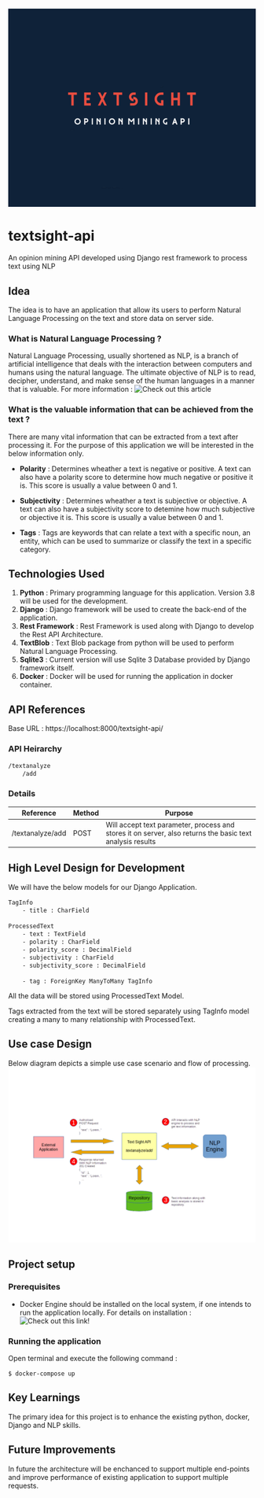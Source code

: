 ![TextSight - Opinion Mining API](images/textsight.png)

# textsight-api
An opinion mining API developed using Django rest framework to process text using NLP

## Idea

The idea is to have an application that allow its users to perform Natural Language Processing on the text and store data on server side.

### What is Natural Language Processing ?

Natural Language Processing, usually shortened as NLP, is a branch of artificial intelligence that deals with the interaction between computers and humans using the natural language. The ultimate objective of NLP is to read, decipher, understand, and make sense of the human languages in a manner that is valuable. For more information : ![Check out this article](https://becominghuman.ai/a-simple-introduction-to-natural-language-processing-ea66a1747b32)

### What is the valuable information that can be achieved from the text ?

There are many vital information that can be extracted from a text after processing it.
For the purpose of this application we will be interested in the below information only.

* **Polarity** : Determines wheather a text is negative or positive. A text can also have a polarity score to determine how much negative or positive it is. This score is usually a value between 0 and 1.

* **Subjectivity** : Determines wheather a text is subjective or objective. A text can also have a subjectivity score to detemine how much subjective or objective it is. This score is usually a value between 0 and 1.

* **Tags** : Tags are keywords that can relate a text with a specific noun, an entity, which can be used to summarize or classify the text in a specific category.

## Technologies Used

1. **Python** : Primary programming language for this application. Version 3.8 will be used for the development.
2. **Django** : Django framework will be used to create the back-end of the application.
3. **Rest Framework** : Rest Framework is used along with Django to develop the Rest API Architecture.
4. **TextBlob** : Text Blob package from python will be used to perform Natural Language Processing.
5. **Sqlite3** : Current version will use Sqlite 3 Database provided by Django framework itself.
6. **Docker** : Docker will be used for running the application in docker container.

## API References

Base URL : https://localhost:8000/textsight-api/

### API Heirarchy

    /textanalyze
        /add

### Details

| Reference | Method | Purpose |
| --- | --- | --- |
| /textanalyze/add | POST | Will accept text parameter, process and stores it on server, also returns the basic text analysis results |

## High Level Design for Development

We will have the below models for our Django Application.

    TagInfo
        - title : CharField

    ProcessedText
        - text : TextField
        - polarity : CharField
        - polarity_score : DecimalField
        - subjectivity : CharField
        - subjectivity_score : DecimalField

        - tag : ForeignKey ManyToMany TagInfo

All the data will be stored using ProcessedText Model.

Tags extracted from the text will be stored separately using TagInfo model creating a many to many relationship with ProcessedText.

## Use case Design

Below diagram depicts a simple use case scenario and flow of processing.
![Use case design image](images/textsight-usecase.png)

## Project setup

### Prerequisites

* Docker Engine should be installed on the local system, if one intends to run the application locally. For details on installation : ![Check out this link!](https://docs.docker.com/engine/install/)

### Running the application

Open terminal and execute the following command :

    $ docker-compose up

## Key Learnings

The primary idea for this project is to enhance the existing python, docker, Django and NLP skills.

## Future Improvements

In future the architecture will be enchanced to support multiple end-points and improve performance of existing application to support multiple requests.